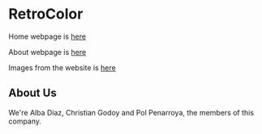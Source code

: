 # RetroColor
Home webpage is [here](https://github.com/albaboo/RetroColor/blob/main/index.html)

About webpage is [here](https://github.com/albaboo/RetroColor/blob/main/about.html)

Images from the website is [here](https://github.com/albaboo/RetroColor/tree/main/images)

## About Us
We're Alba Díaz, Christian Godoy and Pol Penarroya, the members of this company.
